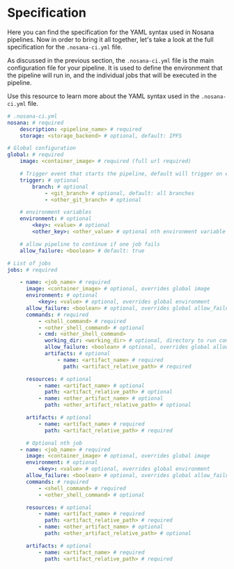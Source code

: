 # Specification

Here you can find the specification for the YAML syntax used in Nosana pipelines.
Now in order to bring it all together, let's take a look at the full specification for the `.nosana-ci.yml` file.

As discussed in the previous section, the `.nosana-ci.yml` file is the main configuration file for your pipeline.
It is used to define the environment that the pipeline will run in, and the individual jobs that will be executed in the pipeline.

Use this resource to learn more about the YAML syntax used in the `.nosana-ci.yml` file.

```yaml
# .nosana-ci.yml
nosana: # required
    description: <pipeline_name> # required
    storage: <storage_backend> # optional, default: IPFS

# Global configuration
global: # required
    image: <container_image> # required (full url required)

    # Trigger event that starts the pipeline, default will trigger on every commit on every branch
    trigger: # optional
        branch: # optional
            - <git_branch> # optional, default: all branches
            - <other_git_branch> # optional

    # environment variables
    environment: # optional
        <key>: <value> # optional
        <other_key>: <other_value> # optional nth environment variable

    # allow pipeline to continue if one job fails
    allow_failure: <boolean> # default: true

# List of jobs
jobs: # required

    - name: <job_name> # required
      image: <container_image> # optional, overrides global image
      environment: # optional
          <key>: <value> # optional, overrides global environment
      allow_failure: <boolean> # optional, overrides global allow_failure
      commands: # required
          - <shell_command> # required
          - <other_shell_command> # optional
          - cmd: <other_shell_command>
            working_dir: <working_dir> # optional, directory to run command in
            allow_failure: <boolean> # optional, overrides global allow_failure
            artifacts: # optional
                - name: <artifact_name> # required
                  path: <artifact_relative_path> # required

      resources: # optional
          - name: <artifact_name> # optional
            path: <artifact_relative_path> # optional
          - name: <other_artifact_name> # optional
            path: <other_artifact_relative_path> # optional

      artifacts: # optional
          - name: <artifact_name> # required
            path: <artifact_relative_path> # required

      # Optional nth job
    - name: <job_name> # required
      image: <container_image> # optional, overrides global image
      environment: # optional
          <key>: <value> # optional, overrides global environment
      allow_failure: <boolean> # optional, overrides global allow_failure
      commands: # required
          - <shell_command> # required
          - <other_shell_command> # optional

      resources: # optional
          - name: <artifact_name> # required
            path: <artifact_relative_path> # required
          - name: <other_artifact_name> # optional
            path: <other_artifact_relative_path> # optional

      artifacts: # optional
          - name: <artifact_name> # required
            path: <artifact_relative_path> # required
```
